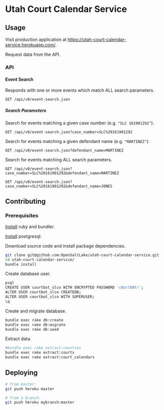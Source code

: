# Utah Court Calendar Service

## Usage

Visit production application at https://utah-court-calendar-service.herokuapp.com/.

Request data from the API.

### API

#### Event Search

Responds with one or more events which match ALL search parameters.

`GET /api/v0/event-search.json`

##### Search Parameters

Search for events matching a given case number (e.g. `"SLC 161901292"`).

`GET /api/v0/event-search.json?case_number=SLC%20161901292`

Search for events matching a given defendant name (e.g. `"MARTINEZ"`).

`GET /api/v0/event-search.json?defendant_name=MARTINEZ`

Search for events matching ALL search parameters.

`GET /api/v0/event-search.json?case_number=SLC%20161901292&defendant_name=MARTINEZ`

`GET /api/v0/event-search.json?case_number=SLC%20161901292&defendant_name=JONES`

## Contributing

### Prerequisites

[Install](http://data-creative.info/process-documentation/2015/07/18/how-to-set-up-a-mac-development-environment.html#ruby) ruby and bundler.

[Install](http://data-creative.info/process-documentation/2015/07/18/how-to-set-up-a-mac-development-environment.html#postgresql) postgresql.

Download source code and install package dependencies.

```` sh
git clone git@github.com:OpenSaltLake/utah-court-calendar-service.git
cd utah-court-calendar-service/
bundle install
````

Create database user.

```` sh
psql
CREATE USER courtbot_slco WITH ENCRYPTED PASSWORD 'c0urtb0t!';
ALTER USER courtbot_slco CREATEDB;
ALTER USER courtbot_slco WITH SUPERUSER;
\q
````

Create and migrate database.

```` sh
bundle exec rake db:create
bundle exec rake db:migrate
bundle exec rake db:seed
````

Extract data.

```` sh
#bundle exec rake extract:counties
bundle exec rake extract:courts
bundle exec rake extract:court_calendars
````

## Deploying

```` sh
# from master:
git push heroku master

# from a branch:
git push heroku mybranch:master
````
